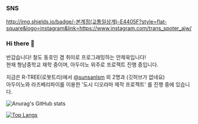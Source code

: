 ### SNS
http://img.shields.io/badge/-본계정(교통일상계)-E4405F?style=flat-square&logo=instagram&link=https://www.instagram.com/trans_spoter_ajw/

### Hi there 👋

반갑습니다!
철도 동호인 겸 취미로 프로그래밍하는 안제욱입니다!  
현재 형남중학교 재학 중이며, 아두이노 위주로 프로젝트 진행 중입니다.  

지금은 R-TREE(로봇트리)에서 [@sunsanlsm](https://github.com/sunsanlsm) 외 2명과 (깃허브가 없네요)  
아두이노와 라즈베리파이를 이용한 '도시 디오라마 제작 프로젝트' 를 진행 중에 있습니다.

![Anurag's GitHub stats](https://github-readme-stats.vercel.app/api?username=lukas0409&show_icons=true&theme=radical)

[![Top Langs](https://github-readme-stats.vercel.app/api/top-langs/?username=lukas0409)](https://github.com/anuraghazra/github-readme-stats)
